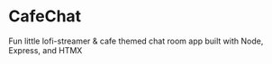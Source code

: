 # CafeChat
Fun little lofi-streamer &amp; cafe themed chat room app built with Node, Express, and HTMX
